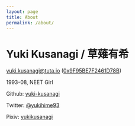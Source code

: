 ```yaml
---
layout: page
title: About
permalink: /about/
---
```


# Yuki Kusanagi / 草薙有希

yuki.kusanagi@tuta.io ([0x9F95BE7F2461D78B](https://pgp.key-server.io/download/0x9F95BE7F2461D78B))

1993-08, NEET Girl

Github: [yuki-kusanagi](https://github.com/yuki-kusanagi)

Twitter: [@yukihime93](https://twitter.com/yukihime93)

Pixiv: [yukikusanagi](https://pixiv.me/yukikusanagi)
